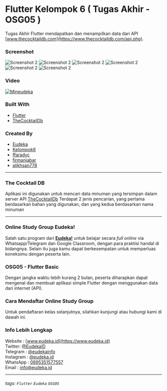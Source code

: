 # Flutter Kelompok 6 ( Tugas Akhir - OSG05 )
Tugas Akhir Flutter mendapatkan dan menampilkan data dari API [www.thecocktaildb.com](https://www.thecocktaildb.com/api.php).

### Screenshot
![Screenshot 2](./docs/Flutter_1.png "source: https://github.com/ffaradyc/mineudeka/docs/Flutter_1.png")
![Screenshot 2](./docs/Flutter_2.png "source: https://github.com/ffaradyc/mineudeka/docs/Flutter_2.png")
![Screenshot 2](./docs/Flutter_3.png "source: https://github.com/ffaradyc/mineudeka/docs/Flutter_3.png")
![Screenshot 2](./docs/Flutter_4.png "source: https://github.com/ffaradyc/mineudeka/docs/Flutter_4.png")
![Screenshot 2](./docs/Flutter_5.png "source: https://github.com/ffaradyc/mineudeka/docs/Flutter_5.png")
![Screenshot 2](./docs/Flutter_6.png "source: https://github.com/ffaradyc/mineudeka/docs/Flutter_6.png")


### Video
[![Mineudeka](http://img.youtube.com/vi/nh0TFF4fJgs/0.jpg)](http://www.youtube.com/watch?v=nh0TFF4fJgs "MinEudeka")

### Built With
- [Flutter](https://flutter.dev)
- [TheCocktailDb](https://www.thecocktaildb.com/api.php)

### Created By
- [Eudeka](https://github.com/eudeka)
- [Kelompok6](https://github.com/eudeka)
- [ffaradyc](https://github.com/ffaradyc)
- [firmanjabar](https://github.com/firmanjabar)
- [alikhsan778](https://github.com/alikhsan778)

---

### The Cocktail DB

Aplikasi ini digunakan untuk mencari data minuman yang tersimpan dalam server API [TheCocktailDb](https://www.thecocktaildb.com)
Terdapat 2 jenis pencarian, yang pertama berdasarkan bahan yang digunakan, dan yang kedua berdasarkan nama minuman

---

### Online Study Group Eudeka!
Salah satu program dari [**Eudeka!**](https://www.eudeka.id) untuk belajar secara _full online_ via Whatsapp/Telegram dan Google Classroom, dengan para praktisi handal di bidangnya. Selain itu juga kamu dapat berkesempatan untuk memperluas koneksimu dengan peserta lain.

### OSG05 - Flutter Basic
Dengan jangka waktu lebih kurang 2 bulan, peserta diharapkan dapat mengenal dan membuat aplikasi simple Flutter dengan menggunakan data dari internet (API).

### Cara Mendaftar Online Study Group
Untuk pendaftaran kelas selanjutnya, silahkan kunjungi atau hubungi kami di dawah ini.

### Info Lebih Lengkap
Website : [www.eudeka.id](https://www.eudeka.id)  
Twitter: [@EudekaID](https://twitter.com/EudekaID)  
Telegram : [@eudekainfo](https://t.me/eudekainfo)  
Instagram : [@eudeka.id](https://instagram.com/eudeka.id)  
WhatsApp : [0895351577557](https://wa.me/62895351577557)  
Email : [info@eudeka.id](mailto:info@eudeka.id)  

---

###### tags: `Flutter` `Eudeka` `OSG05`